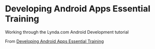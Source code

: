 # Developing Android Apps Essential Training
Working through the Lynda.com Android Development tutorial

From <a href="http://www.lynda.com/Android-tutorials/Developing-Android-Apps-Essential-Training-Revision-Q2-2015/369905-2.html">Developing Android Apps Essential Training</a>
